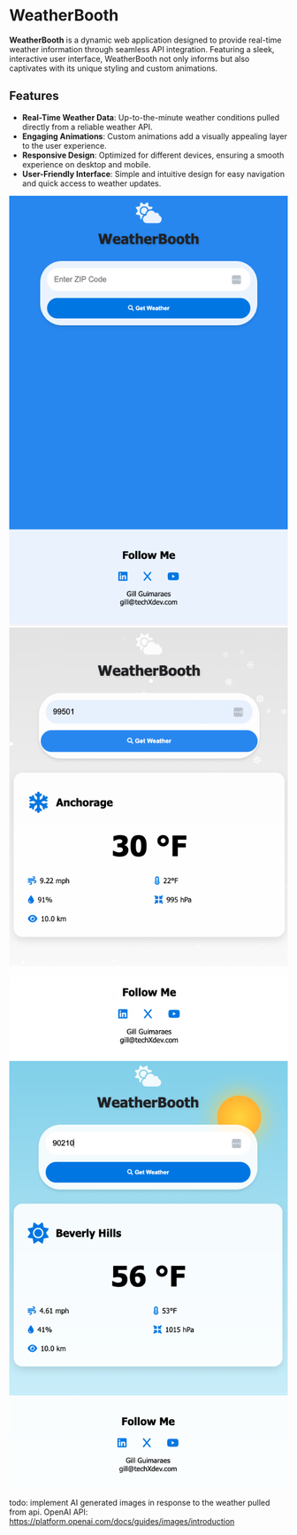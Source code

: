 # WeatherBooth

**WeatherBooth** is a dynamic web application designed to provide real-time weather information through seamless API integration. Featuring a sleek, interactive user interface, WeatherBooth not only informs but also captivates with its unique styling and custom animations.

## Features

- **Real-Time Weather Data**: Up-to-the-minute weather conditions pulled directly from a reliable weather API.
- **Engaging Animations**: Custom animations add a visually appealing layer to the user experience.
- **Responsive Design**: Optimized for different devices, ensuring a smooth experience on desktop and mobile.
- **User-Friendly Interface**: Simple and intuitive design for easy navigation and quick access to weather updates.


![App Image](Assets/1.png)![App Image](Assets/2.png)
![App Image](Assets/3.png)


todo: implement AI generated images in response to the weather pulled from api.
OpenAI API:
https://platform.openai.com/docs/guides/images/introduction
